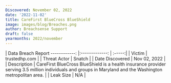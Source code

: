 ```yaml
---
Discovered: November 02, 2022
date: '2022-11-02'
title: CareFirst BlueCross BlueShield
image: images/blog/Breaches.png
author: Breachsense Support
draft: false
yearmonths: 2022/november
---
```



| Data Breach Report
------------:     |:-------------:    | :-----:|
| Victim      | trustedhp.com      | 
| Threat Actor      | Snatch      | 
| Date Discovered      | Nov 02, 2022      | 
| Description      | CareFirst BlueCross BlueShield is a health insurance provider serving 3.5 million individuals and groups in Maryland and the Washington metropolitan area.      | 
| Leak Size      | N/A      | 

